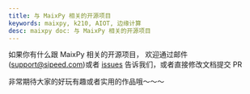 ```yaml
---
title: 与 MaixPy 相关的开源项目
keywords: maixpy, k210, AIOT, 边缘计算
desc: maixpy doc: 与 MaixPy 相关的开源项目
---
```




如果你有什么跟 MaixPy 相关的开源项目， 欢迎通过邮件(support@sipeed.com)或者 [issues](https://github.com/sipeed/MaixPy_DOC/issues/new) 告诉我们，或者直接修改文档提交 PR

非常期待大家的好玩有趣或者实用的作品哦～～～





